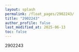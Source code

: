 ```yaml
---
layout: splash
permalink: /float_pages/2902243/
title: "2902243"
author_profile: false
last_modified_at: 2025-06-13
toc: false
---
```

 
2902243

